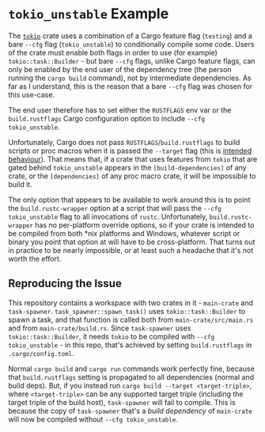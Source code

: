 # `tokio_unstable` Example

The [`tokio`][tokio] crate uses a combination of a Cargo feature flag (`testing`) and a bare `--cfg`
flag (`tokio_unstable`) to conditionally compile some code. Users of the crate must enable both
flags in order to use (for example) `tokio::task::Builder` - but bare `--cfg` flags, unlike Cargo
feature flags, can only be enabled by the end user of the dependency tree (the person running the
`cargo build` command), not by intermediate dependencies. As far as I understand, this is the reason
that a bare `--cfg` flag was chosen for this use-case.

The end user therefore has to set either the `RUSTFLAGS` env var or the `build.rustflags` Cargo
configuration option to include `--cfg tokio_unstable`.

Unfortunately, Cargo does not pass `RUSTFLAGS`/`build.rustflags` to build scripts or proc macros
when it is passed the `--target` flag (this is [intended behaviour][rustflags]). That means that, if
a crate that uses features from `tokio` that are gated behind `tokio_unstable` appears in the
`[build-dependencies]` of any crate, or the `[dependencies]` of any proc macro crate, it will be
impossible to build it.

The only option that appears to be available to work around this is to point the
`build.rustc-wrapper` option at a script that will pass the `--cfg tokio_unstable` flag to all
invocations of `rustc`. Unfortunately, `build.rustc-wrapper` has no per-platform override options,
so if your crate is intended to be compiled from both \*nix platforms and Windows, whatever script
or binary you point that option at will have to be cross-platform. That turns out in practice to be
nearly impossible, or at least such a headache that it's not worth the effort.

## Reproducing the Issue

This repository contains a workspace with two crates in it - `main-crate` and `task-spawner`.
`task_spawner::spawn_task()` uses `tokio::task::Builder` to spawn a task, and that function is
called both from `main-crate/src/main.rs` and from `main-crate/build.rs`. Since `task-spawner` uses
`tokio::task::Builder`, it needs `tokio` to be compiled with `--cfg tokio_unstable` - in this repo,
that's achieved by setting `build.rustflags` in `.cargo/config.toml`.

Normal `cargo build` and `cargo run` commands work perfectly fine, because that `build.rustflags`
setting is propagated to all dependencies (normal and build deps). But, if you instead run `cargo
build --target <target-triple>`, where `<target-triple>` can be any supported target triple
(including the target triple of the build host), `task-spawner` will fail to compile. This is
because the copy of `task-spawner` that's a _build dependency_ of `main-crate` will now be compiled
without `--cfg tokio_unstable`.

[tokio]: https://github.com/tokio-rs/tokio
[rustflags]: https://doc.rust-lang.org/cargo/reference/config.html#buildrustflags
